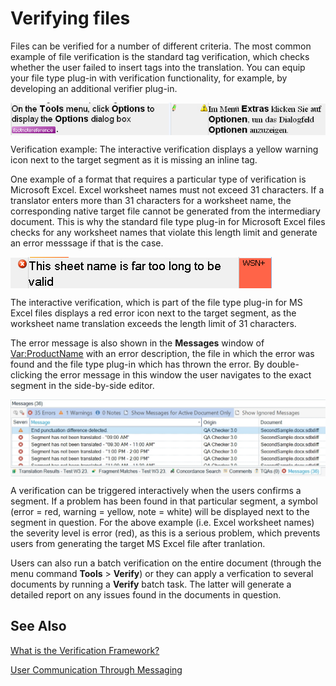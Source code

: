 Verifying files
====
Files can be verified for a number of different criteria. The most common example of file verification is the standard tag verification, which checks whether the user failed to insert tags into the translation. You can equip your file type plug-in with verification functionality, for example, by developing an additional verifier plug-in.

<img style="display:block; " src="images/Verify01.jpg"/>

Verification example: The interactive verification displays a yellow warning icon next to the target segment as it is missing an inline tag.

One example of a format that requires a particular type of verification is Microsoft Excel. Excel worksheet names must not exceed 31 characters. If a translator enters more than 31 characters for a worksheet name, the corresponding native target file cannot be generated from the intermediary document. This is why the standard file type plug-in for Microsoft Excel files checks for any worksheet names that violate this length limit and generate an error messsage if that is the case.

<img style="display:block; " src="images/Verify02.jpg"/>

The interactive verification, which is part of the file type plug-in for MS Excel files displays a red error icon next to the target segment, as the worksheet name translation exceeds the length limit of 31 characters.

The error message is also shown in the **Messages** window of <Var:ProductName> with an error description, the file in which the error was found and the file type plug-in which has thrown the error. By double-clicking the error message in this window the user navigates to the exact segment in the side-by-side editor.

<img style="display:block; " src="images/Verify03.jpg"/>

A verification can be triggered interactively when the users confirms a segment. If a problem has been found in that particular segment, a symbol (error = red, warning = yellow, note = white) will be displayed next to the segment in question. For the above example (i.e. Excel worksheet names) the severity level is error (red), as this is a serious problem, which prevents users from generating the target MS Excel file after tranlation.

Users can also run a batch verification on the entire document (through the menu command **Tools** > **Verify**) or they can apply a verfication to several documents by running a **Verify** batch task. The latter will generate a detailed report on any issues found in the documents in question.

See Also
------
[What is the Verification Framework?](what_is_the_verification_framework.md)

[User Communication Through Messaging]()
